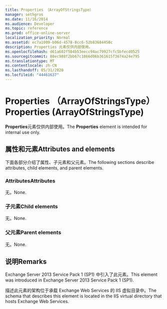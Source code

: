 ```yaml
---
title: Properties （ArrayOfStringsType）
manager: sethgros
ms.date: 11/16/2014
ms.audience: Developer
ms.topic: reference
ms.prod: office-online-server
localization_priority: Normal
ms.assetid: ec7a1009-b06d-4578-8cc6-52b83684458c
description: Properties 元素仅供内部使用。
ms.openlocfilehash: d61a602f504b53eecc94ac79927cfc5bfecd0525
ms.sourcegitcommit: 88ec988f2bb67c1866d06b361615f3674a24e795
ms.translationtype: MT
ms.contentlocale: zh-CN
ms.lasthandoff: 05/31/2020
ms.locfileid: "44461637"
---
```

# <a name="properties-arrayofstringstype"></a><span data-ttu-id="5f25b-103">Properties （ArrayOfStringsType）</span><span class="sxs-lookup"><span data-stu-id="5f25b-103">Properties (ArrayOfStringsType)</span></span>

<span data-ttu-id="5f25b-104">**Properties**元素仅供内部使用。</span><span class="sxs-lookup"><span data-stu-id="5f25b-104">The **Properties** element is intended for internal use only.</span></span> 

## <a name="attributes-and-elements"></a><span data-ttu-id="5f25b-105">属性和元素</span><span class="sxs-lookup"><span data-stu-id="5f25b-105">Attributes and elements</span></span>

<span data-ttu-id="5f25b-106">下面各部分介绍了属性、子元素和父元素。</span><span class="sxs-lookup"><span data-stu-id="5f25b-106">The following sections describe attributes, child elements, and parent elements.</span></span>
  
### <a name="attributes"></a><span data-ttu-id="5f25b-107">Attributes</span><span class="sxs-lookup"><span data-stu-id="5f25b-107">Attributes</span></span>

<span data-ttu-id="5f25b-108">无。</span><span class="sxs-lookup"><span data-stu-id="5f25b-108">None.</span></span>
  
### <a name="child-elements"></a><span data-ttu-id="5f25b-109">子元素</span><span class="sxs-lookup"><span data-stu-id="5f25b-109">Child elements</span></span>

<span data-ttu-id="5f25b-110">无。</span><span class="sxs-lookup"><span data-stu-id="5f25b-110">None.</span></span>
  
### <a name="parent-elements"></a><span data-ttu-id="5f25b-111">父元素</span><span class="sxs-lookup"><span data-stu-id="5f25b-111">Parent elements</span></span>

<span data-ttu-id="5f25b-112">无。</span><span class="sxs-lookup"><span data-stu-id="5f25b-112">None.</span></span>
  
## <a name="remarks"></a><span data-ttu-id="5f25b-113">说明</span><span class="sxs-lookup"><span data-stu-id="5f25b-113">Remarks</span></span>

<span data-ttu-id="5f25b-114">Exchange Server 2013 Service Pack 1 (SP1) 中引入了此元素。</span><span class="sxs-lookup"><span data-stu-id="5f25b-114">This element was introduced in Exchange Server 2013 Service Pack 1 (SP1).</span></span>
  
<span data-ttu-id="5f25b-115">描述此元素的架构位于承载 Exchange Web Services 的 IIS 虚拟目录中。</span><span class="sxs-lookup"><span data-stu-id="5f25b-115">The schema that describes this element is located in the IIS virtual directory that hosts Exchange Web Services.</span></span>
  

